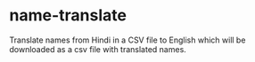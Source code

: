 # name-translate

Translate names from Hindi in a CSV file to English which will be downloaded as a csv file with translated names.
